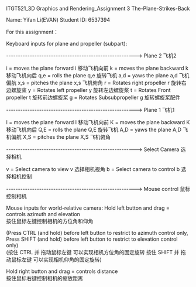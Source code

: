  ITGT521_3D Graphics and Rendering_Assignment 3 The-Plane-Strikes-Back

 Name: Yifan Li(EVAN)
 Student ID: 6537394

 For this assignment：

 Keyboard inputs for plane and propeller (subpart):

-------------------------------------------------------> Plane 2 飞机2

  i   = moves the plane forward    i 移动飞机向前
  k   = moves the plane backward    k 移动飞机向后
  q,e = rolls the plane     q,e 旋转飞机
  a,d = yaws the plane     a,d 飞机偏航
  x,s = pitches the plane     x,s 飞机俯角
  r   = Rotates right propeller    r 旋转右边螺旋桨
  y   = Rotates left propeller    y 旋转左边螺旋桨
  t    = Rotates Front propeller    t 旋转前边螺旋桨
  g   = Rotates Subsubpropeller    g 旋转螺旋桨配件

-------------------------------------------------------> Plane 1 飞机1

  I   = moves the plane forward    I 移动飞机向前
  K   = moves the plane backward    K 移动飞机向后
  Q,E = rolls the plane     Q,E 旋转飞机
  A,D = yaws the plane     A,D 飞机偏航
  X,S = pitches the plane     X,S 飞机俯角

-------------------------------------------------------> Select Camera 选择相机

  v   = Select camera to view     v 选择相机视角
  b   = Select camera to control    b 选择相机控制

-------------------------------------------------------> Mouse control 鼠标控制相机
 

  Mouse inputs for world-relative camera:
  Hold left button and drag  = controls azimuth and elevation   
  按住鼠标左键控制相机的方位角和仰角

  (Press CTRL (and hold) before left button to restrict to azimuth control only,
  Press SHIFT (and hold) before left button to restrict to elevation control only)  
  (按住 CTRL 并 拖动鼠标左键 可以实现相机方位角的固定旋转
  按住 SHIFT 并 拖动鼠标左键 可以实现相机仰角的固定旋转)
 
  Hold right button and drag = controls distance                
  按住鼠标右键控制相机的缩放距离
